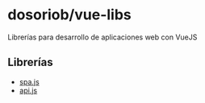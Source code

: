 # dosoriob/vue-libs

Librerías para desarrollo de aplicaciones web con VueJS

## Librerías

* [spa.js](spa.js.md)
* [api.js](api.js.md)

